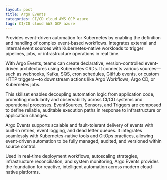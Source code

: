 ```yaml
---
layout: post
title: Argo Events
categories: CI/CD cloud AWS GCP azure
tags: CI/CD cloud AWS GCP azure
---
```


Provides event-driven automation for Kubernetes by enabling the definition and handling of complex event-based workflows. Integrates external and internal event sources with Kubernetes-native workloads to trigger pipelines, jobs, or infrastructure operations in real time.

<!--more-->

With Argo Events, teams can create declarative, version-controlled event-driven architectures using Kubernetes CRDs. It connects various sources—such as webhooks, Kafka, SQS, cron schedules, GitHub events, or custom HTTP triggers—to downstream actions like Argo Workflows, Argo CD, or Kubernetes jobs.

This skillset enables decoupling automation logic from application code, promoting modularity and observability across CI/CD systems and operational processes. EventSources, Sensors, and Triggers are composed to define reliable, auditable execution paths in response to infrastructure or application changes.

Argo Events supports scalable and fault-tolerant delivery of events with built-in retries, event logging, and dead letter queues. It integrates seamlessly with Kubernetes-native tools and GitOps practices, allowing event-driven automation to be fully managed, audited, and versioned within source control.

Used in real-time deployment workflows, autoscaling strategies, infrastructure reconciliation, and system monitoring, Argo Events provides the foundation for reactive, intelligent automation across modern cloud-native platforms.
